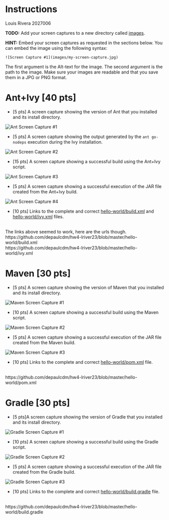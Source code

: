 # Instructions
Louis Rivera 2027006

**TODO:** Add your screen captures to a new directory called [images](images).

**HINT:** Embed your screen captures as requested in the sections below. You can embed the image using the following syntax:

```
![Screen Capture #1](images/my-screen-capture.jpg)
```

The first argument is the Alt-text for the image. The second argument is the path to the image. Make sure your images are readable and that you save them in a JPG or PNG format.

# Ant+Ivy [40 pts]
- [5 pts] A screen capture showing the version of Ant that you installed and its install directory.

![Ant Screen Capture #1](images/ant-1.png)


- [5 pts] A screen capture showing the output generated by the `ant go-nodeps` execution during the Ivy installation.

![Ant Screen Capture #2](images/ant-2.png)


- [15 pts] A screen capture showing a successful build using the Ant+Ivy script.

![Ant Screen Capture #3](images/ant-3.png)


- [5 pts] A screen capture showing a successful execution of the JAR file created from the Ant+Ivy build.

![Ant Screen Capture #4](images/ant-4.png)

- [10 pts] Links to the complete and correct [hello-world/build.xml](hello-world/build.xml) and [hello-world/ivy.xml](hello-world/ivy.xml) files.
<br/>
The links above seemed to work, here are the urls though.<br/>
https://github.com/depaulcdm/hw4-lriver23/blob/master/hello-world/build.xml<br/>
https://github.com/depaulcdm/hw4-lriver23/blob/master/hello-world/ivy.xml


# Maven [30 pts]
- [5 pts] A screen capture showing the version of Maven that you installed and its install directory.

![Maven Screen Capture #1](images/maven-1.png)


- [10 pts] A screen capture showing a successful build using the Maven script.

![Maven Screen Capture #2](images/maven-2.png)


- [5 pts] A screen capture showing a successful execution of the JAR file created from the Maven build.

![Maven Screen Capture #3](images/maven-3.png)


- [10 pts] Links to the complete and correct [hello-world/pom.xml](hello-world/pom.xml) file.
<br/>
https://github.com/depaulcdm/hw4-lriver23/blob/master/hello-world/pom.xml


# Gradle [30 pts]
- [5 pts]A screen capture showing the version of Gradle that you installed and its install directory.

![Gradle Screen Capture #1](images/gradle-1.png)


- [10 pts] A screen capture showing a successful build using the Gradle script.

![Gradle Screen Capture #2](images/gradle-2.png)


- [5 pts] A screen capture showing a successful execution of the JAR file created from the Gradle build.

![Gradle Screen Capture #3](images/gradle-3.png)


- [10 pts] Links to the complete and correct [hello-world/build.gradle](hello-world/build.gradle) file.
<br/>
https://github.com/depaulcdm/hw4-lriver23/blob/master/hello-world/build.gradle